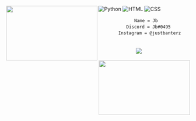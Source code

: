 
<img align="left" src="https://cdn.discordapp.com/attachments/965651136453414972/970637534923206686/image4_1.jpeg" height= "150" width="250" /> <img align="right" src="https://cdn.discordapp.com/attachments/965651136453414972/970637533958537266/IMG_6209.jpg" height= "150" width="250" />



![Python](https://img.shields.io/badge/Python-3776AB?style=for-the-badge&logo=python&logoColor=white)
![HTML](https://img.shields.io/badge/HTML-E34F26?style=for-the-badge&logo=html5&logoColor=white)
![CSS](https://img.shields.io/badge/CSS-1572B6?style=for-the-badge&logo=css3&logoColor=white)
```
ㅤㅤㅤㅤㅤㅤㅤㅤㅤName = Jb
ㅤㅤㅤㅤㅤㅤㅤDiscord = Jb#0495
ㅤㅤㅤㅤㅤInstagram = @justbanterz
```
ㅤㅤㅤㅤㅤㅤㅤㅤㅤㅤㅤㅤㅤㅤㅤㅤㅤㅤㅤㅤㅤㅤㅤㅤㅤㅤㅤ![](https://komarev.com/ghpvc/?username=szg&style=plastic&label=Profile+Views)
<!---
jxshb/jxshb is a ✨ special ✨ repository because its `README.md` (this file) appears on your GitHub profile.
You can click the Preview link to take a look at your changes.
--->
